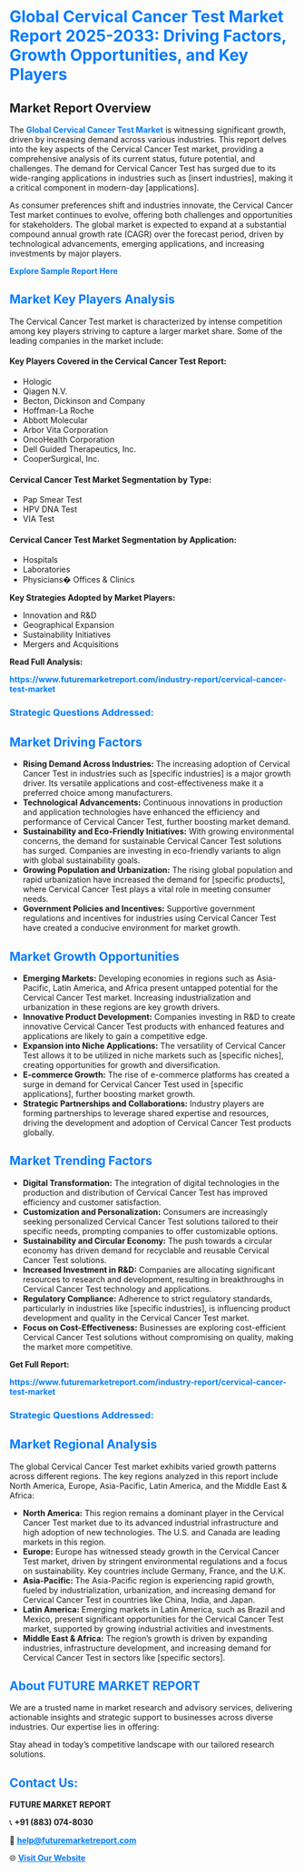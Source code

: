 <h1 style="color: #007BFF;">Global Cervical Cancer Test Market Report 2025-2033: Driving Factors, Growth Opportunities, and Key Players</h1>

<section id="overview">
<h2>Market Report Overview</h2>
<p>The <a href="https://www.futuremarketreport.com/industry-report/cervical-cancer-test-market" style="color: #007BFF; text-decoration: none;"><strong>Global Cervical Cancer Test Market</strong></a> is witnessing significant growth, driven by increasing demand across various industries. This report delves into the key aspects of the Cervical Cancer Test market, providing a comprehensive analysis of its current status, future potential, and challenges. The demand for Cervical Cancer Test has surged due to its wide-ranging applications in industries such as [insert industries], making it a critical component in modern-day [applications].</p>
<p>As consumer preferences shift and industries innovate, the Cervical Cancer Test market continues to evolve, offering both challenges and opportunities for stakeholders. The global market is expected to expand at a substantial compound annual growth rate (CAGR) over the forecast period, driven by technological advancements, emerging applications, and increasing investments by major players.</p>
</section>

<section id="overview">
<p><a href="https://www.futuremarketreport.com/request-sample/reportId=46571" style="color: #007BFF; text-decoration: none;"><strong>Explore Sample Report Here</strong></a></p>
</section>

<section id="key-players">
<h2 style="color: #007BFF;">Market Key Players Analysis</h2>
<p>The Cervical Cancer Test market is characterized by intense competition among key players striving to capture a larger market share. Some of the leading companies in the market include:</p>
<h4>Key Players Covered in the Cervical Cancer Test Report:</h4>
<ul><li>Hologic</li><li>Qiagen N.V.</li><li>Becton, Dickinson and Company</li><li>Hoffman-La Roche</li><li>Abbott Molecular</li><li>Arbor Vita Corporation</li><li>OncoHealth Corporation</li><li>Dell Guided Therapeutics, Inc.</li><li>CooperSurgical, Inc.</li></ul>
<h4>Cervical Cancer Test Market Segmentation by Type:</h4>
<ul><li>Pap Smear Test</li><li>HPV DNA Test</li><li>VIA Test</li></ul>

<h4>Cervical Cancer Test Market Segmentation by Application:</h4>
<ul><li>Hospitals</li><li>Laboratories</li><li>Physicians� Offices &amp; Clinics</li></ul>
<p><strong>Key Strategies Adopted by Market Players:</strong></p>
<ul>
<li>Innovation and R&D</li>
<li>Geographical Expansion</li>
<li>Sustainability Initiatives</li>
<li>Mergers and Acquisitions</li>
</ul>
</section>

<section>
<p><strong>Read Full Analysis: </strong></p><a href="https://www.futuremarketreport.com/industry-report/cervical-cancer-test-market" style="color: #007BFF; text-decoration: none;"><strong>https://www.futuremarketreport.com/industry-report/cervical-cancer-test-market</strong></a>
<h3 style="color: #007BFF;">Strategic Questions Addressed:</h3>
</section>

<section id="driving-factors">
<h2 style="color: #007BFF;">Market Driving Factors</h2>
<ul>
<li><strong>Rising Demand Across Industries:</strong> The increasing adoption of Cervical Cancer Test in industries such as [specific industries] is a major growth driver. Its versatile applications and cost-effectiveness make it a preferred choice among manufacturers.</li>
<li><strong>Technological Advancements:</strong> Continuous innovations in production and application technologies have enhanced the efficiency and performance of Cervical Cancer Test, further boosting market demand.</li>
<li><strong>Sustainability and Eco-Friendly Initiatives:</strong> With growing environmental concerns, the demand for sustainable Cervical Cancer Test solutions has surged. Companies are investing in eco-friendly variants to align with global sustainability goals.</li>
<li><strong>Growing Population and Urbanization:</strong> The rising global population and rapid urbanization have increased the demand for [specific products], where Cervical Cancer Test plays a vital role in meeting consumer needs.</li>
<li><strong>Government Policies and Incentives:</strong> Supportive government regulations and incentives for industries using Cervical Cancer Test have created a conducive environment for market growth.</li>
</ul>
</section>

<section id="growth-opportunities">
<h2 style="color: #007BFF;">Market Growth Opportunities</h2>
<ul>
<li><strong>Emerging Markets:</strong> Developing economies in regions such as Asia-Pacific, Latin America, and Africa present untapped potential for the Cervical Cancer Test market. Increasing industrialization and urbanization in these regions are key growth drivers.</li>
<li><strong>Innovative Product Development:</strong> Companies investing in R&D to create innovative Cervical Cancer Test products with enhanced features and applications are likely to gain a competitive edge.</li>
<li><strong>Expansion into Niche Applications:</strong> The versatility of Cervical Cancer Test allows it to be utilized in niche markets such as [specific niches], creating opportunities for growth and diversification.</li>
<li><strong>E-commerce Growth:</strong> The rise of e-commerce platforms has created a surge in demand for Cervical Cancer Test used in [specific applications], further boosting market growth.</li>
<li><strong>Strategic Partnerships and Collaborations:</strong> Industry players are forming partnerships to leverage shared expertise and resources, driving the development and adoption of Cervical Cancer Test products globally.</li>
</ul>
</section>

<section id="trending-factors">
<h2 style="color: #007BFF;">Market Trending Factors</h2>
<ul>
<li><strong>Digital Transformation:</strong> The integration of digital technologies in the production and distribution of Cervical Cancer Test has improved efficiency and customer satisfaction.</li>
<li><strong>Customization and Personalization:</strong> Consumers are increasingly seeking personalized Cervical Cancer Test solutions tailored to their specific needs, prompting companies to offer customizable options.</li>
<li><strong>Sustainability and Circular Economy:</strong> The push towards a circular economy has driven demand for recyclable and reusable Cervical Cancer Test solutions.</li>
<li><strong>Increased Investment in R&D:</strong> Companies are allocating significant resources to research and development, resulting in breakthroughs in Cervical Cancer Test technology and applications.</li>
<li><strong>Regulatory Compliance:</strong> Adherence to strict regulatory standards, particularly in industries like [specific industries], is influencing product development and quality in the Cervical Cancer Test market.</li>
<li><strong>Focus on Cost-Effectiveness:</strong> Businesses are exploring cost-efficient Cervical Cancer Test solutions without compromising on quality, making the market more competitive.</li>
</ul>
</section>

<section>
<p><strong>Get Full Report: </strong></p><a href="https://www.futuremarketreport.com/industry-report/cervical-cancer-test-market" style="color: #007BFF; text-decoration: none;"><strong>https://www.futuremarketreport.com/industry-report/cervical-cancer-test-market</strong></a>
<h3 style="color: #007BFF;">Strategic Questions Addressed:</h3>
</section>


<section id="regional-analysis">
<h2 style="color: #007BFF;">Market Regional Analysis</h2>
<p>The global Cervical Cancer Test market exhibits varied growth patterns across different regions. The key regions analyzed in this report include North America, Europe, Asia-Pacific, Latin America, and the Middle East & Africa:</p>
<ul>
<li><strong>North America:</strong> This region remains a dominant player in the Cervical Cancer Test market due to its advanced industrial infrastructure and high adoption of new technologies. The U.S. and Canada are leading markets in this region.</li>
<li><strong>Europe:</strong> Europe has witnessed steady growth in the Cervical Cancer Test market, driven by stringent environmental regulations and a focus on sustainability. Key countries include Germany, France, and the U.K.</li>
<li><strong>Asia-Pacific:</strong> The Asia-Pacific region is experiencing rapid growth, fueled by industrialization, urbanization, and increasing demand for Cervical Cancer Test in countries like China, India, and Japan.</li>
<li><strong>Latin America:</strong> Emerging markets in Latin America, such as Brazil and Mexico, present significant opportunities for the Cervical Cancer Test market, supported by growing industrial activities and investments.</li>
<li><strong>Middle East & Africa:</strong> The region’s growth is driven by expanding industries, infrastructure development, and increasing demand for Cervical Cancer Test in sectors like [specific sectors].</li>
</ul>
</section>

<footer>
<h2 style="color: #007BFF;">About FUTURE MARKET REPORT</h2>
<p>We are a trusted name in market research and advisory services, delivering actionable insights and strategic support to businesses across diverse industries. Our expertise lies in offering:</p>

<p>Stay ahead in today’s competitive landscape with our tailored research solutions.</p>

<h2 style="color: #007BFF;">Contact Us:</h2>
<p><strong>FUTURE MARKET REPORT</strong></p>
<p>📞 <strong>+91 (883) 074-8030</strong></p>
<p>📧 <strong><a href="mailto:help@futuremarketreport.com" style="color: #007BFF;">help@futuremarketreport.com</a></strong></p>
<p>🌐 <strong><a href="https://www.futuremarketreport.com/" style="color: #007BFF;">Visit Our Website</a></strong></p>
</footer>
